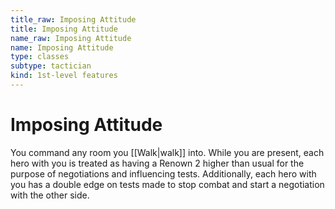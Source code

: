 ```yaml
---
title_raw: Imposing Attitude
title: Imposing Attitude
name_raw: Imposing Attitude
name: Imposing Attitude
type: classes
subtype: tactician
kind: 1st-level features
---
```


# Imposing Attitude

You command any room you [[Walk|walk]] into. While you are present, each hero with you is treated as having a Renown 2 higher than usual for the purpose of negotiations and influencing tests. Additionally, each hero with you has a double edge on tests made to stop combat and start a negotiation with the other side.
